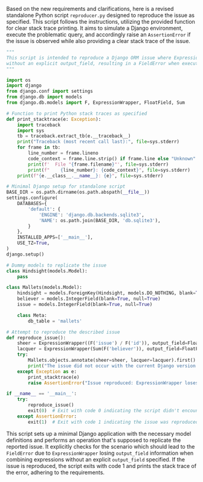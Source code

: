 Based on the new requirements and clarifications, here is a revised standalone Python script `reproducer.py` designed to reproduce the issue as specified. This script follows the instructions, utilizing the provided function for clear stack trace printing. It aims to simulate a Django environment, execute the problematic query, and accordingly raise an `AssertionError` if the issue is observed while also providing a clear stack trace of the issue.

```python
"""
This script is intended to reproduce a Django ORM issue where ExpressionWrapper loses its output_field in combined expressions
without an explicit output_field, resulting in a FieldError when executed on Django version 3.2.
"""

import os
import django
from django.conf import settings
from django.db import models
from django.db.models import F, ExpressionWrapper, FloatField, Sum

# Function to print Python stack traces as specified
def print_stacktrace(e: Exception):
    import traceback
    import sys
    tb = traceback.extract_tb(e.__traceback__)
    print("Traceback (most recent call last):", file=sys.stderr)
    for frame in tb:
        line_number = frame.lineno
        code_context = frame.line.strip() if frame.line else "Unknown"
        print(f'  File "{frame.filename}"', file=sys.stderr)
        print(f"    {line_number}: {code_context}", file=sys.stderr)
    print(f"{e.__class__.__name__}: {e}", file=sys.stderr)

# Minimal Django setup for standalone script
BASE_DIR = os.path.dirname(os.path.abspath(__file__))
settings.configure(
    DATABASES={
        'default': {
            'ENGINE': 'django.db.backends.sqlite3',
            'NAME': os.path.join(BASE_DIR, 'db.sqlite3'),
        }
    },
    INSTALLED_APPS=['__main__'],
    USE_TZ=True,
)
django.setup()

# Dummy models to replicate the issue
class Hindsight(models.Model):
    pass

class Mallets(models.Model):
    hindsight = models.ForeignKey(Hindsight, models.DO_NOTHING, blank=True, null=True)
    believer = models.IntegerField(blank=True, null=True)
    issue = models.IntegerField(blank=True, null=True)

    class Meta:
        db_table = 'mallets'

# Attempt to reproduce the described issue
def reproduce_issue():
    sheer = ExpressionWrapper((F('issue') / F('id')), output_field=FloatField())
    lacquer = ExpressionWrapper(Sum(F('believer')), output_field=FloatField())  # Incorrect in original context
    try:
        Mallets.objects.annotate(sheer=sheer, lacquer=lacquer).first()
        print("The issue did not occur with the current Django version.")
    except Exception as e:
        print_stacktrace(e)
        raise AssertionError("Issue reproduced: ExpressionWrapper loses output_field for combined expression without an output_field.")

if __name__ == '__main__':
    try:
        reproduce_issue()
        exit(0)  # Exit with code 0 indicating the script didn't encounter the expected issue (or it's been fixed).
    except AssertionError:
        exit(1)  # Exit with code 1 indicating the issue was reproduced.
```

This script sets up a minimal Django application with the necessary model definitions and performs an operation that's supposed to replicate the reported issue. It explicitly checks for the scenario which should lead to the `FieldError` due to `ExpressionWrapper` losing `output_field` information when combining expressions without an explicit `output_field` specified. If the issue is reproduced, the script exits with code 1 and prints the stack trace of the error, adhering to the requirements.